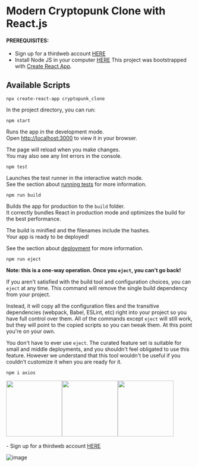 # Modern Cryptopunk Clone with React.js

#### PREREQUISITES:
- Sign up for a thirdweb account <a href='https://thirdweb.com/'>HERE</a>
- Install Node JS in your computer <a href='https://nodejs.org/en/'>HERE</a>
This project was bootstrapped with [Create React App](https://github.com/facebook/create-react-app).
## Available Scripts

```
npx create-react-app cryptopunk_clone
```

In the project directory, you can run:
```
npm start
```

Runs the app in the development mode.\
Open [http://localhost:3000](http://localhost:3000) to view it in your browser.

The page will reload when you make changes.\
You may also see any lint errors in the console.
```
npm test
```

Launches the test runner in the interactive watch mode.\
See the section about [running tests](https://facebook.github.io/create-react-app/docs/running-tests) for more information.
```
npm run build
```

Builds the app for production to the `build` folder.\
It correctly bundles React in production mode and optimizes the build for the best performance.

The build is minified and the filenames include the hashes.\
Your app is ready to be deployed!

See the section about [deployment](https://facebook.github.io/create-react-app/docs/deployment) for more information.
```
npm run eject
```

**Note: this is a one-way operation. Once you `eject`, you can't go back!**

If you aren't satisfied with the build tool and configuration choices, you can `eject` at any time. This command will remove the single build dependency from your project.

Instead, it will copy all the configuration files and the transitive dependencies (webpack, Babel, ESLint, etc) right into your project so you have full control over them. All of the commands except `eject` will still work, but they will point to the copied scripts so you can tweak them. At this point you're on your own.

You don't have to ever use `eject`. The curated feature set is suitable for small and middle deployments, and you shouldn't feel obligated to use this feature. However we understand that this tool wouldn't be useful if you couldn't customize it when you are ready for it.
```
npm i axios
```
<div style="display: flex;">
<img style="height: 150px;" src='https://user-images.githubusercontent.com/99184393/177667506-9e18cb7e-b0e1-4c77-8052-849480f324da.jpg' alt='' />
<img style="height: 150px;" src='https://user-images.githubusercontent.com/99184393/177668067-c25b0dbd-a116-4125-915e-15213e724352.jpg' alt='' />
<img style="height: 150px;" src='https://user-images.githubusercontent.com/99184393/177668106-a68b41f8-5938-4819-a1f9-30134461a8a5.jpg' alt='' />
</div>
</br>
- Sign up for a thirdweb account <a href='https://thirdweb.com/'>HERE</a>

![image](https://user-images.githubusercontent.com/99184393/177668971-9472fa30-6adc-4d2a-b7be-d2df3b2184a2.png)
